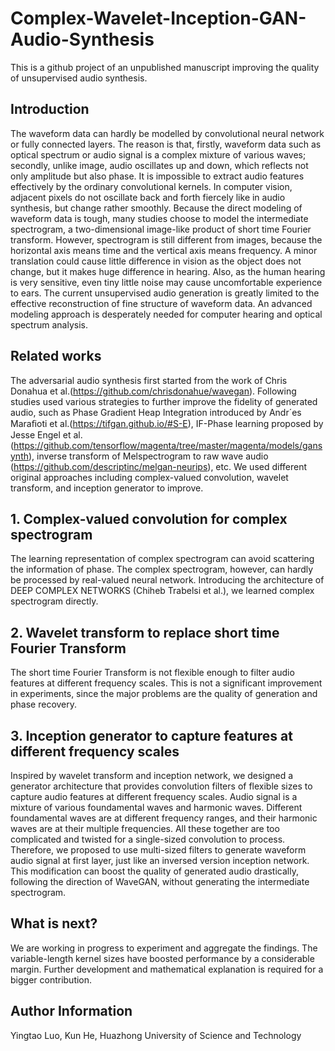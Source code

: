 # Complex-Wavelet-Inception-GAN-Audio-Synthesis
This is a github project of an unpublished manuscript improving the quality of unsupervised audio synthesis.
## Introduction
The waveform data can hardly be modelled by convolutional neural network or fully connected layers. The reason is that, firstly, waveform data such as optical spectrum or audio signal is a complex mixture of various waves; secondly, unlike image, audio oscillates up and down, which reflects not only amplitude but also phase. It is impossible to extract audio features effectively by the ordinary convolutional kernels. In computer vision, adjacent pixels do not oscillate back and forth fiercely like in audio synthesis, but change rather smoothly. Because the direct modeling of waveform data is tough, many studies choose to model the intermediate spectrogram, a two-dimensional image-like product of short time Fourier transform. However, spectrogram is still different from images, because the horizontal axis means time and the vertical axis means frequency. A minor translation could cause little difference in vision as the object does not change, but it makes huge difference in hearing. Also, as the human hearing is very sensitive, even tiny little noise may cause uncomfortable experience to ears. The current unsupervised audio generation is greatly limited to the effective reconstruction of fine structure of waveform data. An advanced modeling approach is desperately needed for computer hearing and optical spectrum analysis.
## Related works
The adversarial audio synthesis first started from the work of Chris Donahua et al.(https://github.com/chrisdonahue/wavegan). Following studies used various strategies to further improve the fidelity of generated audio, such as Phase Gradient Heap Integration introduced by Andr´es Maraﬁoti et al.(https://tifgan.github.io/#S-E), IF-Phase learning proposed by Jesse Engel et al.(https://github.com/tensorflow/magenta/tree/master/magenta/models/gansynth), inverse transform of Melspectrogram to raw wave audio (https://github.com/descriptinc/melgan-neurips), etc. 
We used different original approaches including complex-valued convolution, wavelet transform, and inception generator to improve.
## 1. Complex-valued convolution for complex spectrogram
The learning representation of complex spectrogram can avoid scattering the information of phase. The complex spectrogram, however, can hardly be processed by real-valued neural network. Introducing the architecture of DEEP COMPLEX NETWORKS (Chiheb Trabelsi et al.), we learned complex spectrogram directly.
## 2. Wavelet transform to replace short time Fourier Transform
The short time Fourier Transform is not flexible enough to filter audio features at different frequency scales. This is not a significant improvement in experiments, since the major problems are the quality of generation and phase recovery.
## 3. Inception generator to capture features at different frequency scales
Inspired by wavelet transform and inception network, we designed a generator architecture that provides convolution filters of flexible sizes to capture audio features at different frequency scales. Audio signal is a mixture of various foundamental waves and harmonic waves. Different foundamental waves are at different frequency ranges, and their harmonic waves are at their multiple frequencies. All these together are too complicated and twisted for a single-sized convolution to process. Therefore, we proposed to use multi-sized filters to generate waveform audio signal at first layer, just like an inversed version inception network. This modification can boost the quality of generated audio drastically, following the direction of WaveGAN, without generating the intermediate spectrogram.
## What is next?
We are working in progress to experiment and aggregate the findings. The variable-length kernel sizes have boosted performance by a considerable margin. Further development and mathematical explanation is required for a bigger contribution.
## Author Information
Yingtao Luo, Kun He, Huazhong University of Science and Technology
